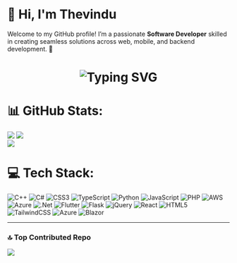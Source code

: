 # 👋 Hi, I'm **Thevindu**  

Welcome to my GitHub profile! I’m a passionate **Software Developer** skilled in creating seamless solutions across web, mobile, and backend development. 🚀  

<div align="center">
  <h1>
    <img src="https://readme-typing-svg.demolab.com/?lines=Hey%2C+I'm+Thevindu;Welcome+to+my+GitHub+profile%21;I%27m+a+passionate+Software+Developer;skilled+in+creating+seamless+solutions%21" alt="Typing SVG"/>
  </h1>
</div>


# 📊 GitHub Stats:
![](https://github-readme-stats.vercel.app/api?username=Thiyasara-github&theme=dark&hide_border=false&include_all_commits=true&count_private=true)
![](https://github-readme-streak-stats.herokuapp.com/?user=Thiyasara-github&theme=dark&hide_border=false)<br/>
![](https://github-readme-stats.vercel.app/api/top-langs/?username=Thiyasara-github&theme=dark&hide_border=false&include_all_commits=true&count_private=true&layout=compact)

# 💻 Tech Stack:
![C++](https://img.shields.io/badge/c++-%2300599C.svg?style=for-the-badge&logo=c%2B%2B&logoColor=white) ![C#](https://img.shields.io/badge/c%23-%23239120.svg?style=for-the-badge&logo=csharp&logoColor=white) ![CSS3](https://img.shields.io/badge/css3-%231572B6.svg?style=for-the-badge&logo=css3&logoColor=white) ![TypeScript](https://img.shields.io/badge/typescript-%23007ACC.svg?style=for-the-badge&logo=typescript&logoColor=white) ![Python](https://img.shields.io/badge/python-3670A0?style=for-the-badge&logo=python&logoColor=ffdd54) ![JavaScript](https://img.shields.io/badge/javascript-%23323330.svg?style=for-the-badge&logo=javascript&logoColor=%23F7DF1E) ![PHP](https://img.shields.io/badge/php-%23777BB4.svg?style=for-the-badge&logo=php&logoColor=white) ![AWS](https://img.shields.io/badge/AWS-%23FF9900.svg?style=for-the-badge&logo=amazon-aws&logoColor=white) ![Azure](https://img.shields.io/badge/azure-%230072C6.svg?style=for-the-badge&logo=microsoftazure&logoColor=white) ![.Net](https://img.shields.io/badge/.NET-5C2D91?style=for-the-badge&logo=.net&logoColor=white) ![Flutter](https://img.shields.io/badge/Flutter-%2302569B.svg?style=for-the-badge&logo=Flutter&logoColor=white) ![Flask](https://img.shields.io/badge/flask-%23000.svg?style=for-the-badge&logo=flask&logoColor=white) ![jQuery](https://img.shields.io/badge/jquery-%230769AD.svg?style=for-the-badge&logo=jquery&logoColor=white) ![React](https://img.shields.io/badge/react-%2320232a.svg?style=for-the-badge&logo=react&logoColor=%2361DAFB) ![HTML5](https://img.shields.io/badge/html5-%23E34F26.svg?style=for-the-badge&logo=html5&logoColor=white) ![TailwindCSS](https://img.shields.io/badge/tailwindcss-%2338B2AC.svg?style=for-the-badge&logo=tailwind-css&logoColor=white) ![Azure](https://img.shields.io/badge/azure-%230072C6.svg?style=for-the-badge&logo=microsoftazure&logoColor=white) ![Blazor](https://img.shields.io/badge/blazor-%235C2D91.svg?style=for-the-badge&logo=blazor&logoColor=white)

---

### 🔝 Top Contributed Repo
![](https://github-contributor-stats.vercel.app/api?username=Thiyasara-github&limit=5&theme=dark&combine_all_yearly_contributions=true)


<!-- Proudly created with GPRM ( https://gprm.itsvg.in ) -->
